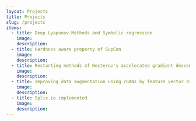 ```yaml
---
layout: Projects
title: Projects
slug: /projects
items:
  - title: Deep Lyapunov Methods and Symbolic regression
    image:
    description:
  - title: Hardness aware property of SupCon
    image:
    description: 
  - title: Restarting methods of Nesterov's accelerated gradient descent
    image:
    description: 
  - title: Improving data augmentation using cGANs by feature vector diversification
    image:
    description: 
  - title: Splix.io implemented
    image:
    description: 
---
```


<br />
